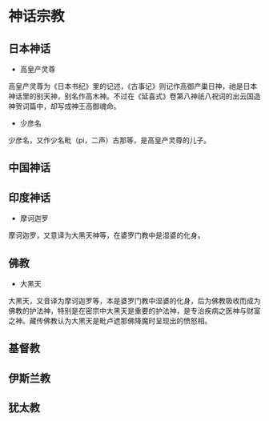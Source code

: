 # 神话宗教

## 日本神话

- 高皇产灵尊

高皇产灵尊为《日本书纪》里的记述，《古事记》则记作高御产巢日神，祂是日本神话里的别天神，别名作高木神。不过在《延喜式》卷第八神祇八祝词的出云国造神贺词篇中，却写成神王高御魂命。

- 少彦名

少彦名，又作少名毗（pi，二声）古那等，是高皇产灵尊的儿子。

## 中国神话

## 印度神话

- 摩诃迦罗

摩诃迦罗，又意译为大黑天神等，在婆罗门教中是湿婆的化身。

## 佛教

- 大黑天

大黑天，又音译为摩诃迦罗等，本是婆罗门教中湿婆的化身，后为佛教吸收而成为佛教的护法神，特别是在密宗中大黑天是重要的护法神，是专治疾病之医神与财富之神。藏传佛教认为大黑天是毗卢遮那佛降魔时呈现出的愤怒相。

## 基督教

## 伊斯兰教

## 犹太教
